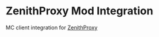 # ZenithProxy Mod Integration

MC client integration for [ZenithProxy](https://github.com/rfresh2/ZenithProxy)
